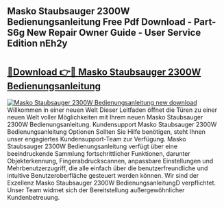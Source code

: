 ## Masko Staubsauger 2300W Bedienungsanleitung Free Pdf Download - Part-S6g New Repair Owner Guide - User Service Edition nEh2y

# <h2><a href="http://df3v67j.blite.top/?on=Masko+Staubsauger+2300W+Bedienungsanleitung">🔗Download 👉🔴 Masko Staubsauger 2300W Bedienungsanleitung</a></h2>

[![Masko Staubsauger 2300W Bedienungsanleitung new download](https://i.imgur.com/lujVjoI.png)](http://df3v67j.blite.top/?on=Masko+Staubsauger+2300W+Bedienungsanleitung)
Willkommen in einer neuen Welt Dieser Leitfaden öffnet die Türen zu einer neuen Welt voller Möglichkeiten mit Ihrem neuen Masko Staubsauger 2300W Bedienungsanleitung. Kundensupport Masko Staubsauger 2300W Bedienungsanleitung Optionen Sollten Sie Hilfe benötigen, steht Ihnen unser engagiertes Kundensupport-Team zur Verfügung. Masko Staubsauger 2300W Bedienungsanleitung verfügt über eine beeindruckende Sammlung fortschrittlicher Funktionen, darunter Objekterkennung, Fingerabdruckscannen, anpassbare Einstellungen und Mehrbenutzerzugriff, die alle einfach über die benutzerfreundliche und intuitive Benutzeroberfläche gesteuert werden können. Wir sind der Exzellenz Masko Staubsauger 2300W BedienungsanleitungD verpflichtet. Unser Team widmet sich der Bereitstellung außergewöhnlicher Kundenbetreuung.
